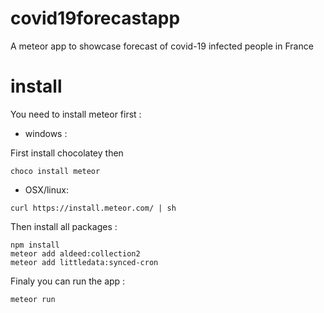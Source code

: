 # covid19forecastapp
A meteor app to showcase forecast of covid-19 infected people in France

# install

You need to install meteor first : 

- windows :

First install chocolatey then 
```shell
choco install meteor
```

- OSX/linux:

```shell
curl https://install.meteor.com/ | sh
````

Then install all packages :

```shell
npm install
meteor add aldeed:collection2
meteor add littledata:synced-cron
```

Finaly you can run the app :
```shell
meteor run
```

